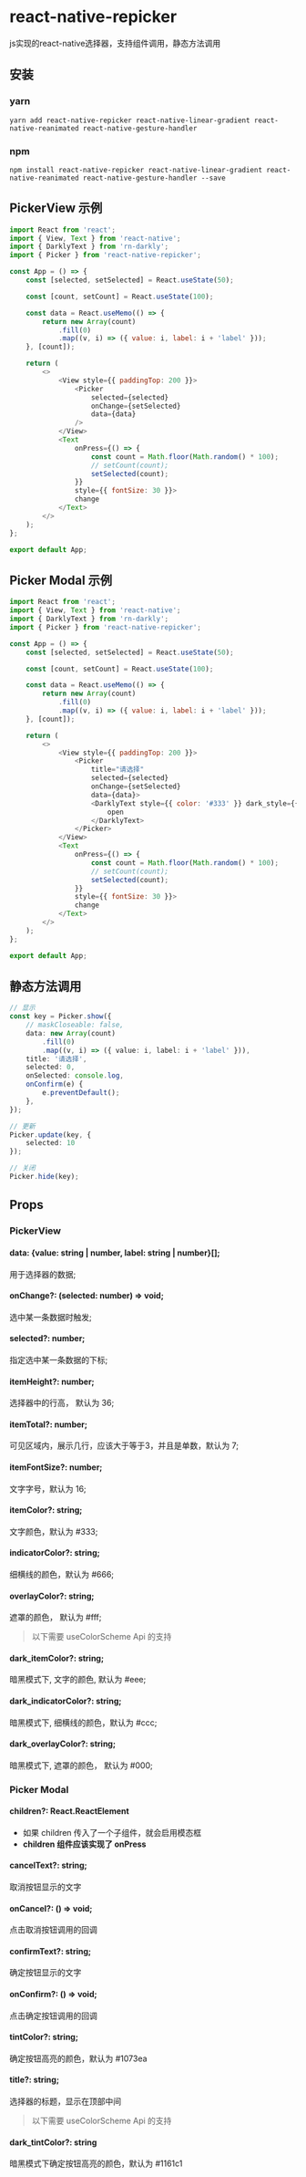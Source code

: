# react-native-repicker

js实现的react-native选择器，支持组件调用，静态方法调用

## 安装

### yarn
```shell
yarn add react-native-repicker react-native-linear-gradient react-native-reanimated react-native-gesture-handler
```
### npm
```shell
npm install react-native-repicker react-native-linear-gradient react-native-reanimated react-native-gesture-handler --save
```

## PickerView 示例
```javascript
import React from 'react';
import { View, Text } from 'react-native';
import { DarklyText } from 'rn-darkly';
import { Picker } from 'react-native-repicker';

const App = () => {
    const [selected, setSelected] = React.useState(50);

    const [count, setCount] = React.useState(100);

    const data = React.useMemo(() => {
        return new Array(count)
            .fill(0)
            .map((v, i) => ({ value: i, label: i + 'label' }));
    }, [count]);

    return (
        <>
            <View style={{ paddingTop: 200 }}>
                <Picker
                    selected={selected}
                    onChange={setSelected}
                    data={data}
                />
            </View>
            <Text
                onPress={() => {
                    const count = Math.floor(Math.random() * 100);
                    // setCount(count);
                    setSelected(count);
                }}
                style={{ fontSize: 30 }}>
                change
            </Text>
        </>
    );
};

export default App;
```

## Picker Modal 示例
```javascript
import React from 'react';
import { View, Text } from 'react-native';
import { DarklyText } from 'rn-darkly';
import { Picker } from 'react-native-repicker';

const App = () => {
    const [selected, setSelected] = React.useState(50);

    const [count, setCount] = React.useState(100);

    const data = React.useMemo(() => {
        return new Array(count)
            .fill(0)
            .map((v, i) => ({ value: i, label: i + 'label' }));
    }, [count]);

    return (
        <>
            <View style={{ paddingTop: 200 }}>
                <Picker
                    title="请选择"
                    selected={selected}
                    onChange={setSelected}
                    data={data}>
                    <DarklyText style={{ color: '#333' }} dark_style={{ color: '#ccc' }}>
                        open
                    </DarklyText>
                </Picker>
            </View>
            <Text
                onPress={() => {
                    const count = Math.floor(Math.random() * 100);
                    // setCount(count);
                    setSelected(count);
                }}
                style={{ fontSize: 30 }}>
                change
            </Text>
        </>
    );
};

export default App;
```

## 静态方法调用

```typescript jsx
// 显示
const key = Picker.show({
    // maskCloseable: false,
    data: new Array(count)
        .fill(0)
        .map((v, i) => ({ value: i, label: i + 'label' })),
    title: '请选择',
    selected: 0,
    onSelected: console.log,
    onConfirm(e) {
        e.preventDefault();
    },
});

// 更新
Picker.update(key, {
    selected: 10
});

// 关闭
Picker.hide(key);

```

## Props

### PickerView

#### data: {value: string | number, label: string | number}[];
用于选择器的数据;

#### onChange?: (selected:  number) => void;
选中某一条数据时触发;

#### selected?: number;
指定选中某一条数据的下标;

#### itemHeight?: number;
选择器中的行高， 默认为 36;

#### itemTotal?: number;
可见区域内，展示几行，应该大于等于3，并且是单数，默认为 7;

#### itemFontSize?: number;
文字字号，默认为 16;

#### itemColor?: string;
文字颜色，默认为 #333;

#### indicatorColor?: string;
细横线的颜色，默认为 #666;

#### overlayColor?: string;
遮罩的颜色， 默认为 #fff;


> 以下需要 useColorScheme Api 的支持

#### dark_itemColor?: string;
暗黑模式下, 文字的颜色, 默认为 #eee;

#### dark_indicatorColor?: string;
暗黑模式下, 细横线的颜色，默认为 #ccc;

#### dark_overlayColor?: string;
暗黑模式下, 遮罩的颜色， 默认为 #000;


### Picker Modal

#### children?: React.ReactElement
- 如果 children 传入了一个子组件，就会启用模态框
- **children 组件应该实现了 onPress**


#### cancelText?: string;
取消按钮显示的文字

#### onCancel?: () => void;
点击取消按钮调用的回调

#### confirmText?: string;

确定按钮显示的文字
#### onConfirm?: () => void;

点击确定按钮调用的回调
#### tintColor?: string;
确定按钮高亮的颜色，默认为 #1073ea

#### title?: string;
选择器的标题，显示在顶部中间

> 以下需要 useColorScheme Api 的支持
#### dark_tintColor?: string
暗黑模式下确定按钮高亮的颜色，默认为 #1161c1
